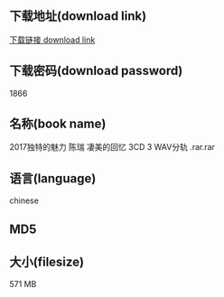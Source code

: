 ## 下载地址(download link)
[下载链接 download link](https://voluble-croquembouche-d321dc.netlify.app/?s=2017%E7%8B%AC%E7%89%B9%E7%9A%84%E9%AD%85%E5%8A%9B+%E9%99%88%E7%91%9E+%E5%87%84%E7%BE%8E%E7%9A%84%E5%9B%9E%E5%BF%86+3CD+3+WAV%E5%88%86%E8%BD%A8+.rar)

## 下载密码(download password)
1866

## 名称(book name)
2017独特的魅力 陈瑞 凄美的回忆 3CD 3 WAV分轨 .rar.rar

## 语言(language)
chinese

## MD5


## 大小(filesize)
571 MB
